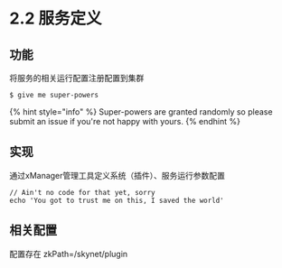 # 2.2 服务定义

## 功能

 将服务的相关运行配置注册配置到集群

```
$ give me super-powers
```

{% hint style="info" %}
 Super-powers are granted randomly so please submit an issue if you're not happy with yours.
{% endhint %}

## 实现

 通过xManager管理工具定义系统（插件）、服务运行参数配置

```
// Ain't no code for that yet, sorry
echo 'You got to trust me on this, I saved the world'
```

##  相关配置

 配置存在 zkPath=/skynet/plugin

